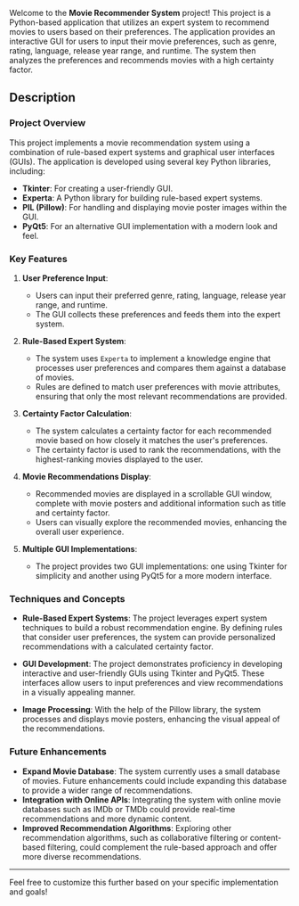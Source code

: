 Welcome to the **Movie Recommender System** project! This project is a Python-based application that utilizes an expert system to recommend movies to users based on their preferences. The application provides an interactive GUI for users to input their movie preferences, such as genre, rating, language, release year range, and runtime. The system then analyzes the preferences and recommends movies with a high certainty factor.

## Description

### Project Overview

This project implements a movie recommendation system using a combination of rule-based expert systems and graphical user interfaces (GUIs). The application is developed using several key Python libraries, including:

- **Tkinter**: For creating a user-friendly GUI.
- **Experta**: A Python library for building rule-based expert systems.
- **PIL (Pillow)**: For handling and displaying movie poster images within the GUI.
- **PyQt5**: For an alternative GUI implementation with a modern look and feel.

### Key Features

1. **User Preference Input**:
   - Users can input their preferred genre, rating, language, release year range, and runtime.
   - The GUI collects these preferences and feeds them into the expert system.

2. **Rule-Based Expert System**:
   - The system uses `Experta` to implement a knowledge engine that processes user preferences and compares them against a database of movies.
   - Rules are defined to match user preferences with movie attributes, ensuring that only the most relevant recommendations are provided.

3. **Certainty Factor Calculation**:
   - The system calculates a certainty factor for each recommended movie based on how closely it matches the user's preferences.
   - The certainty factor is used to rank the recommendations, with the highest-ranking movies displayed to the user.

4. **Movie Recommendations Display**:
   - Recommended movies are displayed in a scrollable GUI window, complete with movie posters and additional information such as title and certainty factor.
   - Users can visually explore the recommended movies, enhancing the overall user experience.

5. **Multiple GUI Implementations**:
   - The project provides two GUI implementations: one using Tkinter for simplicity and another using PyQt5 for a more modern interface.

### Techniques and Concepts

- **Rule-Based Expert Systems**: The project leverages expert system techniques to build a robust recommendation engine. By defining rules that consider user preferences, the system can provide personalized recommendations with a calculated certainty factor.
  
- **GUI Development**: The project demonstrates proficiency in developing interactive and user-friendly GUIs using Tkinter and PyQt5. These interfaces allow users to input preferences and view recommendations in a visually appealing manner.

- **Image Processing**: With the help of the Pillow library, the system processes and displays movie posters, enhancing the visual appeal of the recommendations.

### Future Enhancements

- **Expand Movie Database**: The system currently uses a small database of movies. Future enhancements could include expanding this database to provide a wider range of recommendations.
- **Integration with Online APIs**: Integrating the system with online movie databases such as IMDb or TMDb could provide real-time recommendations and more dynamic content.
- **Improved Recommendation Algorithms**: Exploring other recommendation algorithms, such as collaborative filtering or content-based filtering, could complement the rule-based approach and offer more diverse recommendations.

---

Feel free to customize this further based on your specific implementation and goals!